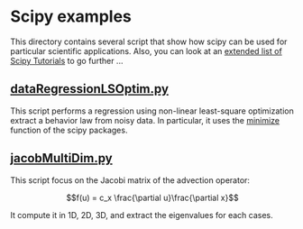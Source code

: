 # Scipy examples

This directory contains several script that show how scipy can be used for particular scientific applications.
Also, you can look at an [extended list of Scipy Tutorials](https://docs.scipy.org/doc/scipy/reference/tutorial/) to go further ...

## [dataRegressionLSOptim.py](dataRegressionLSOptim.py)

This script performs a regression using non-linear least-square optimization extract a behavior law from noisy data.
In particular, it uses the [minimize](https://docs.scipy.org/doc/scipy/reference/generated/scipy.optimize.minimize.html) function of the scipy packages.

## [jacobMultiDim.py](jacobMultiDim.py)

This script focus on the Jacobi matrix of the advection operator:

```math
f(u) = c_x \frac{\partial u}\frac{\partial x}
```

It compute it in 1D, 2D, 3D, and extract the eigenvalues for each cases.